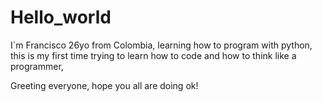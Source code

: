 # Hello_world
I´m Francisco 26yo from Colombia, learning how to program with python, this is my first time trying to learn how to code and how to think like a programmer,

Greeting everyone, hope you all are doing ok!

